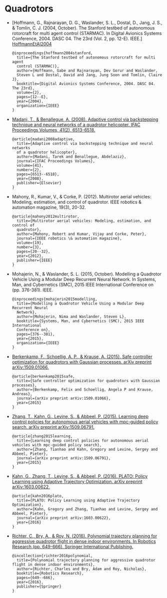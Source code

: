 # Quadrotors

- [Hoffmann, G., Rajnarayan, D. G., Waslander, S. L., Dostal, D., Jang, 
  J. S., & Tomlin, C. J. (2004, October). The Stanford testbed of autonomous 
  rotorcraft for multi agent control (STARMAC). In Digital Avionics Systems 
  Conference, 2004. DASC 04. The 23rd (Vol. 2, pp. 12-E). IEEE.]
  [HoffmannEtAl2004]

  ```
  @inproceedings{hoffmann2004stanford,
    title={The Stanford testbed of autonomous rotorcraft for multi agent 
    control (STARMAC)},
    author={Hoffmann, Gabe and Rajnarayan, Dev Gorur and Waslander, 
    Steven L and Dostal, David and Jang, Jung Soon and Tomlin, Claire J},
    booktitle={Digital Avionics Systems Conference, 2004. DASC 04. The 23rd},
    volume={2},
    pages={12--E},
    year={2004},
    organization={IEEE}
  }
  ```

- [Madani, T., & Benallegue, A. (2008). Adaptive control via backstepping 
  technique and neural networks of a quadrotor helicopter. IFAC Proceedings 
  Volumes, 41(2), 6513-6518.][MadaniBenallegue2008]

  ```
  @article{madani2008adaptive,
    title={Adaptive control via backstepping technique and neural networks 
    of a quadrotor helicopter},
    author={Madani, Tarek and Benallegue, Abdelaziz},
    journal={IFAC Proceedings Volumes},
    volume={41},
    number={2},
    pages={6513--6518},
    year={2008},
    publisher={Elsevier}
  }
  ```

- Mahony, R., Kumar, V., & Corke, P. (2012). Multirotor aerial vehicles:
  Modeling, estimation, and control of quadrotor. IEEE robotics & automation
  magazine, 19(3), 20-32.
  
  ```
  @article{mahony2012multirotor,
    title={Multirotor aerial vehicles: Modeling, estimation, and control of
    quadrotor},
    author={Mahony, Robert and Kumar, Vijay and Corke, Peter},
    journal={IEEE robotics \& automation magazine},
    volume={19},
    number={3},
    pages={20--32},
    year={2012},
    publisher={IEEE}
  }
  ```
  
- Mohajerin, N., & Waslander, S. L. (2015, October). Modelling a Quadrotor
  Vehicle Using a Modular Deep Recurrent Neural Network. In Systems, Man, and
  Cybernetics (SMC), 2015 IEEE International Conference on (pp. 376-381). IEEE.

  ```
  @inproceedings{mohajerin2015modelling,
    title={Modelling a Quadrotor Vehicle Using a Modular Deep Recurrent Neural
    Network},
    author={Mohajerin, Nima and Waslander, Steven L},
    booktitle={Systems, Man, and Cybernetics (SMC), 2015 IEEE International
    Conference on},
    pages={376--381},
    year={2015},
    organization={IEEE}
  }
  ```
  
- [Berkenkamp, F., Schoellig, A. P., & Krause, A. (2015). Safe controller optimization for quadrotors with Gaussian processes. arXiv preprint arXiv:1509.01066.][BerkenkampEtAl2015]

  ```
  @article{berkenkamp2015safe,
    title={Safe controller optimization for quadrotors with Gaussian processes},
    author={Berkenkamp, Felix and Schoellig, Angela P and Krause, Andreas},
    journal={arXiv preprint arXiv:1509.01066},
    year={2015}
  }
  ```

- [Zhang, T., Kahn, G., Levine, S., & Abbeel, P. (2015). Learning deep control policies for autonomous aerial vehicles with mpc-guided policy search. arXiv preprint arXiv:1509.06791.][ZhangEtAl2015]

  ```
  @article{zhang2015learning,
    title={Learning deep control policies for autonomous aerial vehicles with mpc-guided policy search},
    author={Zhang, Tianhao and Kahn, Gregory and Levine, Sergey and Abbeel, Pieter},
    journal={arXiv preprint arXiv:1509.06791},
    year={2015}
  }
  ```
  
- [Kahn, G., Zhang, T., Levine, S., & Abbeel, P. (2016). PLATO: Policy Learning using Adaptive Trajectory Optimization. arXiv preprint arXiv:1603.00622.][KahnEtAl2016]

  ```
  @article{kahn2016plato,
    title={PLATO: Policy Learning using Adaptive Trajectory Optimization},
    author={Kahn, Gregory and Zhang, Tianhao and Levine, Sergey and Abbeel, Pieter},
    journal={arXiv preprint arXiv:1603.00622},
    year={2016}
  }
  ```
  
- [Richter, C., Bry, A., & Roy, N. (2016). Polynomial trajectory planning for aggressive quadrotor flight in dense indoor environments. In Robotics Research (pp. 649-666). Springer International Publishing.][RichterRoy2016]

  ```
  @incollection{richter2016polynomial,
    title={Polynomial trajectory planning for aggressive quadrotor flight in dense indoor environments},
    author={Richter, Charles and Bry, Adam and Roy, Nicholas},
    booktitle={Robotics Research},
    pages={649--666},
    year={2016},
    publisher={Springer}
  }
  ```
  
  
[HoffmannEtAl2004]: https://people.eecs.berkeley.edu/~tomlin/papers/conferences/hrwdjt04_dasc.pdf
[MadaniBenallegue2008]: http://www.nt.ntnu.no/users/skoge/prost/proceedings/ifac2008/data/papers/1353.pdf
[BerkenkampEtAl2015]: http://www.dynsyslab.org/wp-content/papercite-data/pdf/berkenkamp-icra16.pdf
[ZhangEtAl2015]: https://arxiv.org/pdf/1509.06791v2.pdf
[KahnEtAl2016]: https://arxiv.org/pdf/1603.00622.pdf
[RichterRoy2016]: https://www.semanticscholar.org/paper/Polynomial-Trajectory-Planning-for-Aggressive-Richter-Bry/2376078d13761387cabb933798b93a706c2ea7ef/pdf
